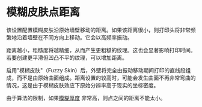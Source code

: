 模糊皮肤点距离
====
该设置配置模糊皮肤沿原始墙壁移动的距离。如果该距离很小，则打印头将非常频繁地沿着墙壁在不同方向上移动。它会以高频率振动。

距离越小，粗糙度将越精细，从而产生更粗糙的纹理。这也会显著影响打印时间。若要创建更平滑但凹凸不平的纹理，可以增加距离。

启用"模糊皮肤"（Fuzzy Skin）后，外壁将完全由振动移动期间打印的直线段组成，而不是由原始曲面组成。距离设置的较高时，可能会发生曲面不再非常弯曲的情况，这是由于模糊皮肤效应下原始分辨率高于现实的坐标密度。

由于算法的限制，如果[模糊厚度](magic_fuzzy_skin_thickness.md) 非常高，则点之间的距离不能太小。
